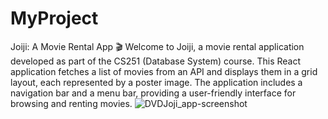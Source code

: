# MyProject
Joiji: A Movie Rental App 🎬
Welcome to Joiji, a movie rental application developed as part of the CS251 (Database System) course. This React application fetches a list of movies from an API and displays them in a grid layout, each represented by a poster image. The application includes a navigation bar and a menu bar, providing a user-friendly interface for browsing and renting movies.
![DVDJoji_app-screenshot](https://github.com/user-attachments/assets/3622028c-fdd3-4f90-ac64-67feba005be0)

